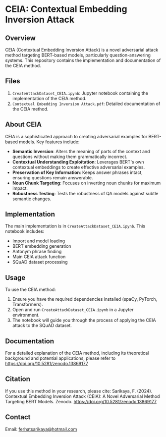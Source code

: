 # CEIA: Contextual Embedding Inversion Attack

## Overview

CEIA (Contextual Embedding Inversion Attack) is a novel adversarial attack method targeting BERT-based models, particularly question-answering systems. This repository contains the implementation and documentation of the CEIA method.

## Files

1. `CreateAttackDataset_CEIA.ipynb`: Jupyter notebook containing the implementation of the CEIA method.
2. `Contextual Embedding Inversion Attack.pdf`: Detailed documentation of the CEIA method.

## About CEIA

CEIA is a sophisticated approach to creating adversarial examples for BERT-based models. Key features include:

- **Semantic Inversion**: Alters the meaning of parts of the context and questions without making them grammatically incorrect.
- **Contextual Understanding Exploitation**: Leverages BERT's own contextual embeddings to create effective adversarial examples.
- **Preservation of Key Information**: Keeps answer phrases intact, ensuring questions remain answerable.
- **Noun Chunk Targeting**: Focuses on inverting noun chunks for maximum impact.
- **Robustness Testing**: Tests the robustness of QA models against subtle semantic changes.

## Implementation

The main implementation is in `CreateAttackDataset_CEIA.ipynb`. This notebook includes:

- Import and model loading
- BERT embedding generation
- Antonym phrase finding
- Main CEIA attack function
- SQuAD dataset processing

## Usage

To use the CEIA method:

1. Ensure you have the required dependencies installed (spaCy, PyTorch, Transformers).
2. Open and run `CreateAttackDataset_CEIA.ipynb` in a Jupyter environment.
3. The notebook will guide you through the process of applying the CEIA attack to the SQuAD dataset.

## Documentation

For a detailed explanation of the CEIA method, including its theoretical background and potential applications, please refer to https://doi.org/10.5281/zenodo.13869177 

## Citation

If you use this method in your research, please cite:
Sarikaya, F. (2024). Contextual Embedding Inversion Attack (CEIA): A Novel Adversarial Method Targeting BERT Models. Zenodo. https://doi.org/10.5281/zenodo.13869177

## Contact
Email: ferhatsarikaya@hotmail.com
